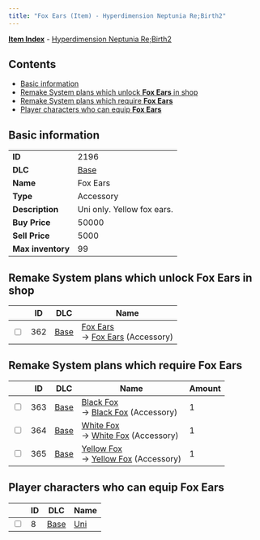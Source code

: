 ```yaml
---
title: "Fox Ears (Item) - Hyperdimension Neptunia Re;Birth2"
---
```


[**Item Index**](/neptunia/rb2/item/index.html) - [Hyperdimension Neptunia Re;Birth2](/neptunia/rb2)

## Contents

- [Basic information](#basic-information)
- [Remake System plans which unlock **Fox Ears** in shop](#remake-system-plans-which-unlock-fox-ears-in-shop)
- [Remake System plans which require **Fox Ears**](#remake-system-plans-which-require-fox-ears)
- [Player characters who can equip **Fox Ears**](#player-characters-who-can-equip-fox-ears)

## Basic information

|   |   |
| -- | -- |
| **ID** | 2196 |
| **DLC** | [Base](/neptunia/rb2/dlc/0-base.html) |
| **Name** | Fox Ears |
| **Type** | Accessory |
| **Description** | Uni only. Yellow fox ears. |
| **Buy Price** | 50000 |
| **Sell Price** | 5000 |
| **Max inventory** | 99 |

## Remake System plans which unlock **Fox Ears** in shop

|    | ID | DLC | Name |
| -- | -- | --- | ---- |
| <input type="checkbox" id="rb2-remake-0-362" class="trackbox" /> | 362 | [Base](/neptunia/rb2/dlc/0-base.html) | [Fox Ears](/neptunia/rb2/remake/0-362-fox-ears.html)<br />→ [Fox Ears](/neptunia/rb2/item/0-2196-fox-ears.html) (Accessory) |

## Remake System plans which require **Fox Ears**

|    | ID | DLC | Name | Amount |
| -- | -- | --- | ---- | ------ |
| <input type="checkbox" id="rb2-remake-0-363" class="trackbox" /> | 363 | [Base](/neptunia/rb2/dlc/0-base.html) | [Black Fox](/neptunia/rb2/remake/0-363-black-fox.html)<br />→ [Black Fox](/neptunia/rb2/item/0-2197-black-fox.html) (Accessory) | 1 |
| <input type="checkbox" id="rb2-remake-0-364" class="trackbox" /> | 364 | [Base](/neptunia/rb2/dlc/0-base.html) | [White Fox](/neptunia/rb2/remake/0-364-white-fox.html)<br />→ [White Fox](/neptunia/rb2/item/0-2198-white-fox.html) (Accessory) | 1 |
| <input type="checkbox" id="rb2-remake-0-365" class="trackbox" /> | 365 | [Base](/neptunia/rb2/dlc/0-base.html) | [Yellow Fox](/neptunia/rb2/remake/0-365-yellow-fox.html)<br />→ [Yellow Fox](/neptunia/rb2/item/0-2199-yellow-fox.html) (Accessory) | 1 |

## Player characters who can equip **Fox Ears**

|    | ID | DLC | Name |
| -- | -- | --- | ---- |
| <input type="checkbox" id="rb2-player-0-8" class="trackbox" /> | 8 | [Base](/neptunia/rb2/dlc/0-base.html) | [Uni](/neptunia/rb2/player/0-8-uni.html) |